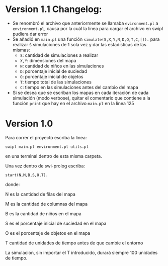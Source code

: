 # Version 1.1 Changelog:

- Se renombró el archivo que anteriormente se llamaba `evironment.pl` a `environment.pl`, causa por la cuál la línea para cargar el archivo en swipl pudiera dar error
- Se añadió en `main.pl` una función `simulate(S,X,Y,N,D,O,T,C,[]).` para realizar `S` simulaciones de 1 sola vez y dar las estadísticas de las mismas:
  - `S`: cantidad de simulaciones a realizar
  - `X,Y`: dimensiones del mapa
  - `N`: cantidad de niños en las simulaciones
  - `D`: porcentaje inicial de suciedad
  - `O`: porcentaje inicial de objetos
  - `T`: tiempo total de las simulaciones
  - `C`: tiempo en las simulaciones antes del cambio del mapa
- Si se desea que se escriban los mapas en cada iteración de cada simulación (modo verbose), quitar el comentario que contiene a la función `print` que hay en el archivo `main.pl` en la línea 125

# Version 1.0

Para correr el proyecto escriba la línea:

`swipl main.pl environment.pl utils.pl` 

en una terminal dentro de esta misma carpeta.

Una vez dentro de swi-prolog escriba:

`start(N,M,B,S,O,T).`

donde:

N es la cantidad de filas del mapa

M es la cantidad de columnas del mapa

B es la cantidad de niños en el mapa

S es el porcentaje inicial de suciedad en el mapa

O es el porcentaje de objetos en el mapa

T cantidad de unidades de tiempo antes de que cambie el entorno



La simulación, sin importar el T introducido, durará siempre 100 unidades de tiempo.

